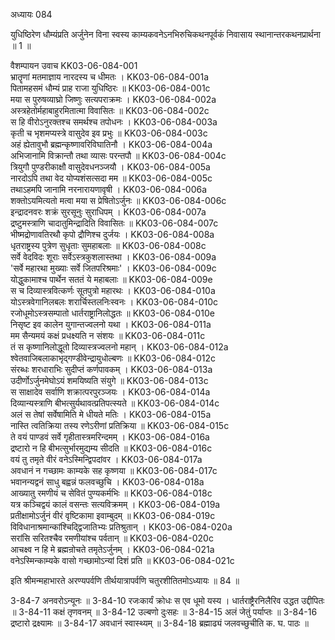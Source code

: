 अध्यायः 084

युधिष्ठिरेण धौम्यंप्रति अर्जुनेन विना स्वस्य काम्यकवनेऽनभिरुचिकथनपूर्वकं निवासाय स्थानान्तरकथनप्रार्थना ॥ 1 ॥

वैशम्पायन उवाच 	KK03-06-084-001  
भ्रातॄणां मतमाज्ञाय नारदस्य च धीमतः ।	KK03-06-084-001a  
पितामहसमं धौम्यं प्राह राजा युधिष्ठिरः ॥	KK03-06-084-001c  
मया स पुरुषव्याघ्रो जिष्णुः सत्यपराक्रमः ।	KK03-06-084-002a  
अस्त्रहेतोर्महाबाहुरमितात्मा विवासितः ॥	KK03-06-084-002c  
स हि वीरोऽनुरक्तश्च समर्थश्च तपोधनः ।	KK03-06-084-003a  
कृती च भृशमप्यस्त्रे वासुदेव इव प्रभुः ॥	KK03-06-084-003c  
अहं ह्येतावुभौ ब्रह्मन्कृष्णावरिविघातिनौ ।	KK03-06-084-004a  
अभिजानामि विक्रान्तौ तथा व्यासः परन्तपौ ॥	KK03-06-084-004c  
त्रियुगौ पुण्डरीकाक्षौ वासुदेवधनञ्जयौ ।	KK03-06-084-005a  
नारदोऽपि तथा वेद योप्यशंसत्सदा मम ॥	KK03-06-084-005c  
तथाऽहमपि जानामि नरनारायणावृषी ।	KK03-06-084-006a  
शक्तोऽयमित्यतो मत्वा मया स प्रेषितोऽर्जुनः ॥	KK03-06-084-006c  
इन्द्रादनवरः शक्रं सुरसूनुः सुराधिपम् ।	KK03-06-084-007a  
द्रष्टुमस्त्राणि चादातुमिन्द्रादिति विवासितः ॥	KK03-06-084-007c  
भीष्मद्रोणावतिरथौ कृपो द्रौणिश्च दुर्जयः ।	KK03-06-084-008a  
धृतराष्ट्रस्य पुत्रेण सुधृताः सुमहाबलाः ॥	KK03-06-084-008c  
सर्वे वेदविदः शूराः सर्वेऽस्त्रकुशलास्तथा ।	KK03-06-084-009a  
\'सर्वे महारथा मुख्याः सर्वे जितपरिश्रमाः\' ।	KK03-06-084-009c  
योद्धुकामाश्च पार्थेन सततं ये महाबलाः ॥	KK03-06-084-009e  
स च दिव्यास्त्रवित्कर्णः सूतपुत्रो महारथः ।	KK03-06-084-010a  
योऽस्त्रवेगानिलबलः शरार्चिस्तलनिःस्वनः ।	KK03-06-084-010c  
रजोधूमोऽस्त्रसम्पातो धार्तराष्ट्रानिलोद्धतः ॥	KK03-06-084-010e  
निसृष्ट इव कालेन युगान्तज्वलनो यथा ।	KK03-06-084-011a  
मम सैन्यमयं कक्षं प्रधक्ष्यति न संशयः ॥	KK03-06-084-011c  
तं स कृष्णानिलोद्धूतो दिव्यास्त्रज्वलनो महान् ।	KK03-06-084-012a  
श्वेतवाजिबलाकाभृद्गण्डीवेन्द्रायुधोल्बणः ॥	KK03-06-084-012c  
संरब्धः शरधाराभिः सुदीप्तं कर्णपावकम् ।	KK03-06-084-013a  
उदीर्णोऽर्जुनमेघोऽयं शमयिष्यति संयुगे ॥	KK03-06-084-013c  
स साक्षादेव सर्वाणि शक्रात्परपुरञ्जयः ।	KK03-06-084-014a  
दिव्यान्यस्त्राणि बीभत्सुर्यथावत्प्रतिपत्स्यते ॥	KK03-06-084-014c  
अलं स तेषां सर्वेषामिति मे धीयते मतिः ।	KK03-06-084-015a  
नास्ति त्वतिक्रिया तस्य रणेऽरीणां प्रतिक्रिया ॥	KK03-06-084-015c  
ते वयं पाण्डवं सर्वे गृहीतास्त्रमरिन्दमम् ।	KK03-06-084-016a  
द्रष्टारो न हि बीभत्सुर्भारमुद्यम्य सीदति ॥	KK03-06-084-016c  
वयं तु तमृते वीरं वनेऽस्मिन्द्विपदांवर ।	KK03-06-084-017a  
अवधानं न गच्छामः काम्यके सह कृष्णया ॥	KK03-06-084-017c  
भवानन्यद्वनं साधु बह्वन्नं फलवच्छुचि ।	KK03-06-084-018a  
आख्यातु रमणीयं च सेवितं पुण्यकर्मभिः ॥	KK03-06-084-018c  
यत्र कञ्चिद्वयं कालं वसन्तः सत्यविक्रमम् ।	KK03-06-084-019a  
प्रतीक्षामोऽर्जुनं वीरं वृष्टिकामा इवाम्बुदम् ॥	KK03-06-084-019c  
विविधानाश्रमान्कांश्चिद्द्विजातिभ्यः प्रतिश्रुतान् ।	KK03-06-084-020a  
सरांसि सरितश्चैव रमणीयांश्च पर्वतान् ॥	KK03-06-084-020c  
आचक्ष्व न हि मे ब्रह्मन्रोचते तमृतेऽर्जुनम् ।	KK03-06-084-021a  
वनेऽस्मिन्काम्यके वासो गच्छामोऽन्यां दिशं प्रति ॥	KK03-06-084-021c  

इति श्रीमन्महाभारते अरण्यपर्वणि तीर्थयात्रापर्वणि चतुरशीतितमोऽध्यायः ॥ 84 ॥

3-84-7 अनवरोऽन्यूनः ॥ 3-84-10 रजःकार्यं क्रोधः स एव धूमो यस्य । धार्तराष्ट्रैरनिलैरिव उद्धत उद्दीपितः ॥ 3-84-11 कक्षं तृणवनम् ॥ 3-84-12 उल्बणो दुःसहः ॥ 3-84-15 अलं जेतुं पर्याप्तः ॥ 3-84-16 द्रष्टारो द्रक्ष्यामः ॥ 3-84-17 अवधानं स्वास्थ्यम् ॥ 3-84-18 ब्रह्माढ्यं जलवच्छुचीति क. घ. पाठः ॥

